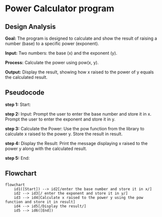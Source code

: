 # Power Calculator program
## Design Analysis
**Goal:** The program is designed to calculate and show the result of raising a number (base) to a specific power (exponent).</p>
**Input:** Two numbers: the base (x) and the exponent (y).</p>
**Process:** Calculate the power using pow(x, y). </p>
**Output:** Display the result, showing how x raised to the power of y equals the calculated result.</p>

## Pseudocode
**step 1:** Start:</p>
**step 2:** Input: Prompt the user to enter the base number and store it in x. Prompt the user to enter the exponent and store it in y.</p>
**step 3:** Calculate the Power: Use the pow function from the library to calculate x raised to the power y. Store the result in result.</p> 
**step 4:** Display the Result: Print the message displaying x raised to the power y along with the calculated result. </p>
**step 5:** End:</p>
## Flowchart
``` mermaid
flowchart 
    id1([Start]) --> id2[/enter the base number and store it in x/]
    id2 --> id3[/ enter the exponent and store it in y/]
    id3 --> id4[Calculate x raised to the power y using the pow function and store it in result]
    id4 --> id5[/Display the result/]
    id5 --> id6([End])


